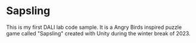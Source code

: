 # Sapsling
This is my first DALI lab code sample. It is a Angry Birds inspired puzzle game called "Sapsling" created with Unity during the winter break of 2023.

